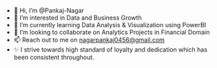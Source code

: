 - 👋 Hi, I’m @Pankaj-Nagar 
- 👀 I’m interested in Data and Business Growth
- 🌱 I’m currently learning Data Analysis & Visualization using PowerBI
- 💞️ I’m looking to collaborate on Analytics Projects in Financial Domain
- 📫 Reach out to me on nagarpankaj0456@gmail.com
- ✨ I strive towards high standard of loyalty and dedication which has been
     consistent throughout. 
